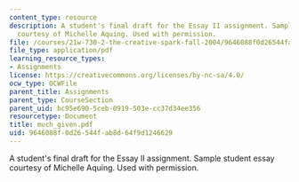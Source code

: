 ```yaml
---
content_type: resource
description: A student's final draft for the Essay II assignment. Sample student essay
  courtesy of Michelle Aquing. Used with permission.
file: /courses/21w-730-2-the-creative-spark-fall-2004/9646088f0d26544fab8d64f9d1246629_much_given.pdf
file_type: application/pdf
learning_resource_types:
- Assignments
license: https://creativecommons.org/licenses/by-nc-sa/4.0/
ocw_type: OCWFile
parent_title: Assignments
parent_type: CourseSection
parent_uid: bc95e690-5ceb-0919-503e-cc37d34ee356
resourcetype: Document
title: much_given.pdf
uid: 9646088f-0d26-544f-ab8d-64f9d1246629
---
```

A student's final draft for the Essay II assignment. Sample student essay courtesy of Michelle Aquing. Used with permission.
